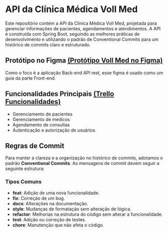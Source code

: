 # API da Clínica Médica Voll Med
Este repositório contém a API da Clínica Médica Voll Med, projetada para gerenciar informações de pacientes, agendamentos e atendimentos. A API é construída com Spring Boot, seguindo as melhores práticas de desenvolvimento e utilizando o padrão de Conventional Commits para um histórico de commits claro e estruturado.

## Protótipo no Figma [(Protótipo Voll Med no Figma)](https://www.figma.com/proto/N4CgpJqsg7gjbKuDmra3EV/Voll.med?node-id=2-1007&t=hOpvWgX2VTtVJEJP-1)
Como o foco é a aplicação Back-end API rest, esse figma é usado como um guia da parte Front-end.


## Funcionalidades Principais [(Trello Funcionalidades)](https://trello.com/invite/b/66d341b6a1ab9dc0fcbad89c/ATTI7c60420992a2f7f05e8991ff09893c9486064FC7/api-voll-med)
- Gerenciamento de pacientes
- Gerenciamento de medicos
- Agendamento de consultas
- Autenticação e autorização de usuários

## Regras de Commit
Para manter a clareza e a organização no histórico de commits, adotamos o padrão **Conventional Commits**. As mensagens de commit devem seguir a seguinte estrutura:

### Tipos Comuns
- **feat**: Adição de uma nova funcionalidade.
- **fix**: Correção de um bug.
- **docs**: Alterações na documentação.
- **style**: Mudanças de formatação sem alteração de lógica.
- **refactor**: Melhorias na estrutura do código sem alterar a funcionalidade.
- **test**: Adição ou correção de testes.
- **chore**: Manutenção que não afeta o código.





